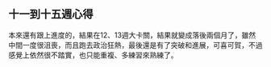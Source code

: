 ## 十一到十五週心得
本來還有跟上進度的，結果在12、13週大卡關，結果就變成落後兩個月了，雖然中間一度很沮喪，而且跑去政治狂熱，最後還是有了突破和進展，可喜可賀，不過感覺上依然很不踏實，也只能重複、多練習來熟練了。
